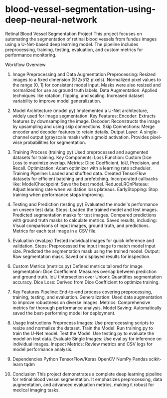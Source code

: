# blood-vessel-segmentation-using-deep-neural-network

Retinal Blood Vessel Segmentation Project
This project focuses on automating the segmentation of retinal blood vessels from fundus images using a U-Net-based deep learning model.
The pipeline includes preprocessing, training, testing, evaluation, and custom metrics for performance monitoring.

Workflow Overview

1. Image Preprocessing and Data Augmentation
Preprocessing:
Resized images to a fixed dimension (512x512 pixels).
Normalized pixel values to the range [0, 1] for consistent model input.
Masks were also resized and normalized for use as ground truth labels.
Data Augmentation:
Applied techniques like rotation, flipping, and scaling.
Increased dataset variability to improve model generalization.


2. Model Architecture (model.py)
Implemented a U-Net architecture, widely used for image segmentation.
Key Features:
Encoder: Extracts features by downsampling the image.
Decoder: Reconstructs the image by upsampling and using skip connections.
Skip Connections: Merge encoder and decoder features to retain details.
Output Layer:
A single-channel output (grayscale mask) with sigmoid activation.
Provides pixel-wise probabilities for segmentation.


3. Training Process (training.py)
Used preprocessed and augmented datasets for training.
Key Components:
Loss Function: Custom Dice Loss to maximize overlap.
Metrics: Dice Coefficient, IoU, Precision, and Recall.
Optimization: Adam optimizer with a learning rate scheduler.
Training Pipeline:
Loaded and shuffled data.
Created TensorFlow datasets for efficient batching and prefetching.
Incorporated callbacks like:
ModelCheckpoint: Save the best model.
ReduceLROnPlateau: Adjust learning rate when validation loss plateaus.
EarlyStopping: Stop training when performance stops improving.


4. Testing and Prediction (testing.py)
Evaluated the model's performance on unseen test data.
Steps:
Loaded the trained model and test images.
Predicted segmentation masks for test images.
Compared predictions with ground truth masks to calculate metrics.
Saved results, including:
Visual comparisons of input images, ground truth, and predictions.
Metrics for each test image in a CSV file.


5. Evaluation (eval.py)
Tested individual images for quick inference and validation.
Steps:
Preprocessed the input image to match model input size.
Predicted the segmentation mask using the trained model.
Output:
Raw segmentation mask.
Saved or displayed results for inspection.


6. Custom Metrics (metrics.py)
Defined metrics tailored for image segmentation:
Dice Coefficient: Measures overlap between prediction and ground truth.
IoU (Intersection over Union): Quantifies segmentation accuracy.
Dice Loss: Derived from Dice Coefficient to optimize training.


7. Key Features
Pipeline:
End-to-end process covering preprocessing, training, testing, and evaluation.
Generalization:
Used data augmentation to improve robustness on diverse images.
Metrics:
Comprehensive metrics for thorough performance analysis.
Model Saving:
Automatically saved the best-performing model for deployment.


8. Usage Instructions
Preprocess Images:
Use preprocessing scripts to resize and normalize the dataset.
Train the Model:
Run training.py to train the U-Net model.
Test the Model:
Use testing.py to evaluate the model on test data.
Evaluate Single Images:
Use eval.py for inference on individual images.
Inspect Metrics:
Review metrics and CSV logs for model performance analysis.


9. Dependencies
Python
TensorFlow/Keras
OpenCV
NumPy
Pandas
scikit-learn
tqdm

10. Conclusion
This project demonstrates a complete deep learning pipeline for retinal blood vessel segmentation.
It emphasizes preprocessing, data augmentation, and advanced evaluation metrics, making it robust for medical imaging tasks.
